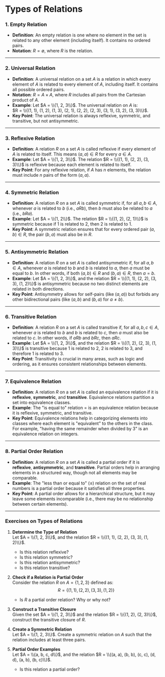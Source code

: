 # Types of Relations

### 1. **Empty Relation**
   - **Definition**: An empty relation is one where no element in the set is related to any other element (including itself). It contains no ordered pairs.
   - **Notation**: $R = \emptyset$, where $R$ is the relation.

---

### 2. **Universal Relation**
   - **Definition**: A universal relation on a set $A$ is a relation in which every element of $A$ is related to every element of $A$, including itself. It contains all possible ordered pairs.
   - **Notation**: $R = A \times A$, where $R$ includes all pairs from the Cartesian product of $A$.
   - **Example**: Let $A = \\{1, 2, 3\\}$. The universal relation on $A$ is:  
     $R = \\{(1, 1), (1, 2), (1, 3), (2, 1), (2, 2), (2, 3), (3, 1), (3, 2), (3, 3)\\}$.
   - **Key Point**: The universal relation is always reflexive, symmetric, and transitive, but not antisymmetric.

---

### 3. **Reflexive Relation**
   - **Definition**: A relation $R$ on a set $A$ is called reflexive if every element of $A$ is related to itself. This means $(a, a) \in R$ for every $a \in A$.
   - **Example**: Let $A = \\{1, 2, 3\\}$. The relation $R = \\{(1, 1), (2, 2), (3, 3)\\}$ is reflexive because each element is related to itself.
   - **Key Point**: For any reflexive relation, if $A$ has $n$ elements, the relation must include $n$ pairs of the form $(a, a)$.

---

### 4. **Symmetric Relation**
   - **Definition**: A relation $R$ on a set $A$ is called symmetric if, for all $a, b \in A$, whenever $a$ is related to $b$ (i.e., $aRb$), then $b$ must also be related to $a$ (i.e., $bRa$).
   - **Example**: Let $A = \\{1, 2\\}$. The relation $R = \\{(1, 2), (2, 1)\\}$ is symmetric because if $1$ is related to $2$, then $2$ is related to $1$.
   - **Key Point**: A symmetric relation ensures that for every ordered pair $(a, b) \in R$, the pair $(b, a)$ must also be in $R$.

---

### 5. **Antisymmetric Relation**
   - **Definition**: A relation $R$ on a set $A$ is called antisymmetric if, for all $a, b \in A$, whenever $a$ is related to $b$ and $b$ is related to $a$, then $a$ must be equal to $b$. In other words, if both $(a, b) \in R$ and $(b, a) \in R$, then $a = b$.
   - **Example**: Let $A = \\{1, 2, 3\\}$, and the relation $R = \\{(1, 1), (2, 2), (3, 3), (1, 2)\\}$ is antisymmetric because no two distinct elements are related in both directions.
   - **Key Point**: Antisymmetry allows for self-pairs (like $(a, a)$) but forbids any other bidirectional pairs (like $(a, b)$ and $(b, a)$ for $a \neq b$).

---

### 6. **Transitive Relation**
   - **Definition**: A relation $R$ on a set $A$ is called transitive if, for all $a, b, c \in A$, whenever $a$ is related to $b$ and $b$ is related to $c$, then $a$ must also be related to $c$. In other words, if $aRb$ and $bRc$, then $aRc$.
   - **Example**: Let $A = \\{1, 2, 3\\}$, and the relation $R = \\{(1, 2), (2, 3), (1, 3)\\}$ is transitive because $1$ is related to $2$, $2$ is related to $3$, and therefore $1$ is related to $3$.
   - **Key Point**: Transitivity is crucial in many areas, such as logic and ordering, as it ensures consistent relationships between elements.

---

### 7. **Equivalence Relation**
   - **Definition**: A relation $R$ on a set $A$ is called an equivalence relation if it is **reflexive**, **symmetric**, and **transitive**. Equivalence relations partition a set into equivalence classes.
   - **Example**: The "is equal to" relation $=$ is an equivalence relation because it is reflexive, symmetric, and transitive.
   - **Key Point**: Equivalence relations help in categorizing elements into classes where each element is "equivalent" to the others in the class. For example, "having the same remainder when divided by 3" is an equivalence relation on integers.

---

### 8. **Partial Order Relation**
   - **Definition**: A relation $R$ on a set $A$ is called a partial order if it is **reflexive**, **antisymmetric**, and **transitive**. Partial orders help in arranging elements in a structured way, though not all elements may be comparable.
   - **Example**: The "less than or equal to" ($\leq$) relation on the set of real numbers is a partial order because it satisfies all three properties.
   - **Key Point**: A partial order allows for a hierarchical structure, but it may leave some elements incomparable (i.e., there may be no relationship between certain elements).

---

### Exercises on Types of Relations

1. **Determine the Type of Relation**  
   Let $A = \\{1, 2, 3\\}$, and the relation $R = \\{(1, 1), (2, 2), (3, 3), (1, 2)\\}$.  
   - Is this relation reflexive?
   - Is this relation symmetric?
   - Is this relation antisymmetric?
   - Is this relation transitive?


2. **Check if a Relation is Partial Order**  
   Consider the relation $R$ on $A = \{1, 2, 3\}$ defined as:  
   $$
   R = \{(1, 1), (2, 2), (3, 3), (1, 2)\}
   $$
   - Is $R$ a partial order relation? Why or why not?

3. **Construct a Transitive Closure**  
   Given the set $A = \\{1, 2, 3\\}$ and the relation $R = \\{(1, 2), (2, 3)\\}$, construct the transitive closure of $R$.

4. **Create a Symmetric Relation**  
   Let $A = \\{1, 2, 3\\}$. Create a symmetric relation on $A$ such that the relation includes at least three pairs.

5. **Partial Order Examples**  
   Let $A = \\{a, b, c, d\\}$, and the relation $R = \\{(a, a), (b, b), (c, c), (d, d), (a, b), (b, c)\\}$.  
   - Is this relation a partial order?